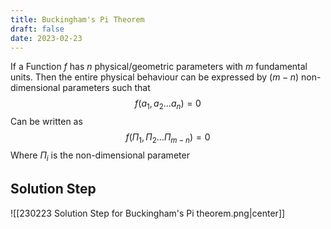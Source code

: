 ```yaml
---
title: Buckingham's Pi Theorem
draft: false
date: 2023-02-23
---
```


If a Function $f$ has $n$ physical/geometric parameters with $m$ fundamental units. Then the entire physical behaviour can be expressed by $(m−n)$ non-dimensional parameters such that
$$
f(a_1,a_2...a_n)=0
$$
Can be written as 
$$
f(\Pi_1,\Pi_2...\Pi_{m-n})=0
$$
Where $\Pi_i$ is the non-dimensional parameter

## Solution Step

![[230223 Solution Step for Buckingham's Pi theorem.png|center]]



